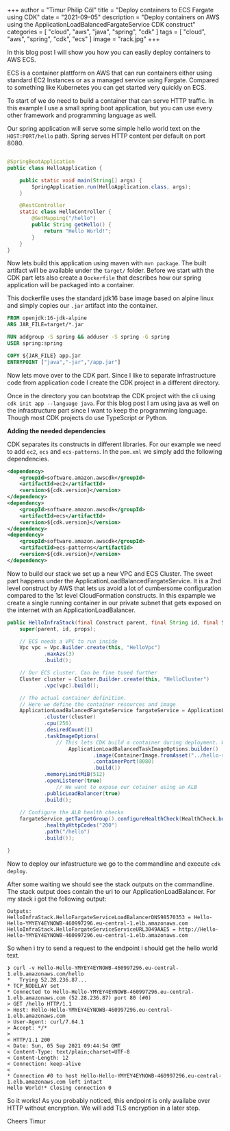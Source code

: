 +++ author = "Timur Philip Cöl"
title = "Deploy containers to ECS Fargate using CDK"
date = "2021-09-05"
description = "Deploy containers on AWS using the ApplicationLoadBalancedFargateService CDK construct"
categories = [
"cloud",
"aws",
"java",
"spring",
"cdk"
]
tags = [
"cloud",
"aws",
"spring",
"cdk",
"ecs"
]
image = "rack.jpg"
+++

In this blog post I will show you how you can easily deploy containers to AWS ECS.

ECS is a container plattform on AWS that can run containers either using standard EC2 Instances or as a managed service
using Fargate. Compared to something like Kubernetes you can get started very quickly on ECS.

To start of we do need to build a container that can serve HTTP traffic. In this example I use a small spring boot
application, but you can use every other framework and programming language as well.

Our spring application will serve some simple hello world text on the `HOST:PORT/hello` path. Spring serves HTTP content
per default on port 8080.

```java

@SpringBootApplication
public class HelloApplication {

    public static void main(String[] args) {
        SpringApplication.run(HelloApplication.class, args);
    }

    @RestController
    static class HelloController {
        @GetMapping("/hello")
        public String getHello() {
            return "Hello World!";
        }
    }
}
```

Now lets build this application using maven with `mvn package`. The built artifact will be available under the `target/`
folder. Before we start with the CDK part lets also create a `Dockerfile` that describes how our spring application will
be packaged into a container.

This dockerfile uses the standard jdk16 base image based on alpine linux and simply copies our `.jar` artifact into the
container.

```dockerfile
FROM openjdk:16-jdk-alpine
ARG JAR_FILE=target/*.jar

RUN addgroup -S spring && adduser -S spring -G spring
USER spring:spring

COPY ${JAR_FILE} app.jar
ENTRYPOINT ["java","-jar","/app.jar"]
```

Now lets move over to the CDK part. Since I like to separate infrastructure code from application code I create the CDK
project in a different directory.

Once in the directory you can bootstrap the CDK project with the cli using `cdk init app --language java`. For this blog
post I am using java as well on the infrastructure part since I want to keep the programming language. Though most CDK
projects do use TypeScript or Python.

**Adding the needed dependencies**

CDK separates its constructs in different libraries. For our example we need to add `ec2`, `ecs` and `ecs-patterns`. In the `pom.xml` we simply
add the following dependencies.

```xml
<dependency>
    <groupId>software.amazon.awscdk</groupId>
    <artifactId>ec2</artifactId>
    <version>${cdk.version}</version>
</dependency>
<dependency>
    <groupId>software.amazon.awscdk</groupId>
    <artifactId>ecs</artifactId>
    <version>${cdk.version}</version>
</dependency>
<dependency>
    <groupId>software.amazon.awscdk</groupId>
    <artifactId>ecs-patterns</artifactId>
    <version>${cdk.version}</version>
</dependency>
```

Now to build our stack we set up a new VPC and ECS Cluster. The sweet part happens under the ApplicationLoadBalancedFargateService.
It is a 2nd level construct by AWS that lets us avoid a lot of cumbersome configuration compared to the 1st level CloudFormation constructs.
In this expample we create a single running container in our private subnet that gets exposed on the internet with an ApplicationLoadBalancer.

```java
public HelloInfraStack(final Construct parent, final String id, final StackProps props) {
    super(parent, id, props);

    // ECS needs a VPC to run inside
    Vpc vpc = Vpc.Builder.create(this, "HelloVpc")
            .maxAzs(3)
            .build();

    // Our ECS cluster. Can be fine tuned further
    Cluster cluster = Cluster.Builder.create(this, "HelloCluster")
            .vpc(vpc).build();

    // The actual container definition.
    // Here we define the container resources and image
    ApplicationLoadBalancedFargateService fargateService = ApplicationLoadBalancedFargateService.Builder.create(this, "HelloFargateService")
            .cluster(cluster)
            .cpu(256)
            .desiredCount(1)
            .taskImageOptions(
                // This lets CDK build a container during deployment. We can simply point to a directory with a dockerfile inside.
                    ApplicationLoadBalancedTaskImageOptions.builder()
                            .image(ContainerImage.fromAsset("../hello-service"))
                            .containerPort(8080)
                            .build())
            .memoryLimitMiB(512)
            .openListener(true)
                // We want to expose our cotainer using an ALB
            .publicLoadBalancer(true)
            .build();
    
    // Configure the ALB health checks
    fargateService.getTargetGroup().configureHealthCheck(HealthCheck.builder()
            .healthyHttpCodes("200")
            .path("/hello")
            .build());

}
```

Now to deploy our infastructure we go to the commandline and execute `cdk deploy`.

After some waiting we should see the stack outputs on the commandline. The stack output does contain the uri to our ApplicationLoadBalancer. For my stack i got the following output:

```
Outputs:
HelloInfraStack.HelloFargateServiceLoadBalancerDNS98570353 = Hello-Hello-YMYEY4EYNOWB-460997296.eu-central-1.elb.amazonaws.com
HelloInfraStack.HelloFargateServiceServiceURL3049AAE5 = http://Hello-Hello-YMYEY4EYNOWB-460997296.eu-central-1.elb.amazonaws.com
```

So when i try to send a request to the endpoint i should get the hello world text.

```shell
❯ curl -v Hello-Hello-YMYEY4EYNOWB-460997296.eu-central-1.elb.amazonaws.com/hello
*   Trying 52.28.236.87...
* TCP_NODELAY set
* Connected to Hello-Hello-YMYEY4EYNOWB-460997296.eu-central-1.elb.amazonaws.com (52.28.236.87) port 80 (#0)
> GET /hello HTTP/1.1
> Host: Hello-Hello-YMYEY4EYNOWB-460997296.eu-central-1.elb.amazonaws.com
> User-Agent: curl/7.64.1
> Accept: */*
>
< HTTP/1.1 200
< Date: Sun, 05 Sep 2021 09:44:54 GMT
< Content-Type: text/plain;charset=UTF-8
< Content-Length: 12
< Connection: keep-alive
<
* Connection #0 to host Hello-Hello-YMYEY4EYNOWB-460997296.eu-central-1.elb.amazonaws.com left intact
Hello World!* Closing connection 0
```

So it works! As you probably noticed, this endpoint is only availabe over HTTP without encryption. We will add TLS encryption in a later step.

Cheers
Timur